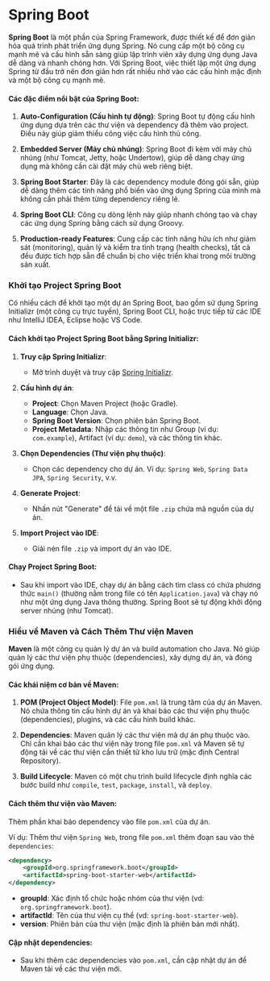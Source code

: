 # Spring Boot

**Spring Boot** là một phần của Spring Framework, được thiết kế để đơn giản hóa quá trình phát triển ứng dụng Spring. Nó cung cấp một bộ công cụ mạnh mẽ và cấu hình sẵn sàng giúp lập trình viên xây dựng ứng dụng Java dễ dàng và nhanh chóng hơn. Với Spring Boot, việc thiết lập một ứng dụng Spring từ đầu trở nên đơn giản hơn rất nhiều nhờ vào các cấu hình mặc định và một bộ công cụ mạnh mẽ.

#### Các đặc điểm nổi bật của Spring Boot:
1. **Auto-Configuration (Cấu hình tự động)**: Spring Boot tự động cấu hình ứng dụng dựa trên các thư viện và dependency đã thêm vào project. Điều này giúp giảm thiểu công việc cấu hình thủ công.

2. **Embedded Server (Máy chủ nhúng)**: Spring Boot đi kèm với máy chủ nhúng (như Tomcat, Jetty, hoặc Undertow), giúp dễ dàng chạy ứng dụng mà không cần cài đặt máy chủ web riêng biệt.

3. **Spring Boot Starter**: Đây là các dependency module đóng gói sẵn, giúp dễ dàng thêm các tính năng phổ biến vào ứng dụng Spring của mình mà không cần phải thêm từng dependency riêng lẻ.

4. **Spring Boot CLI**: Công cụ dòng lệnh này giúp nhanh chóng tạo và chạy các ứng dụng Spring bằng cách sử dụng Groovy.

5. **Production-ready Features**: Cung cấp các tính năng hữu ích như giám sát (monitoring), quản lý và kiểm tra tình trạng (health checks), tất cả đều được tích hợp sẵn để chuẩn bị cho việc triển khai trong môi trường sản xuất.

### Khởi tạo Project Spring Boot

Có nhiều cách để khởi tạo một dự án Spring Boot, bao gồm sử dụng Spring Initializr (một công cụ trực tuyến), Spring Boot CLI, hoặc trực tiếp từ các IDE như IntelliJ IDEA, Eclipse hoặc VS Code.

#### Cách khởi tạo Project Spring Boot bằng Spring Initializr:

1. **Truy cập Spring Initializr**:
   - Mở trình duyệt và truy cập [Spring Initializr](https://start.spring.io).

2. **Cấu hình dự án**:
   - **Project**: Chọn Maven Project (hoặc Gradle).
   - **Language**: Chọn Java.
   - **Spring Boot Version**: Chọn phiên bản Spring Boot.
   - **Project Metadata**: Nhập các thông tin như Group (ví dụ: `com.example`), Artifact (ví dụ: `demo`), và các thông tin khác.

3. **Chọn Dependencies (Thư viện phụ thuộc)**:
   - Chọn các dependency cho dự án. Ví dụ: `Spring Web`, `Spring Data JPA`, `Spring Security`, v.v.

4. **Generate Project**:
   - Nhấn nút "Generate" để tải về một file `.zip` chứa mã nguồn của dự án.

5. **Import Project vào IDE**:
   - Giải nén file `.zip` và import dự án vào IDE.

#### Chạy Project Spring Boot:
- Sau khi import vào IDE, chạy dự án bằng cách tìm class có chứa phương thức `main()` (thường nằm trong file có tên `Application.java`) và chạy nó như một ứng dụng Java thông thường. Spring Boot sẽ tự động khởi động server nhúng (như Tomcat).

### Hiểu về Maven và Cách Thêm Thư viện Maven

**Maven** là một công cụ quản lý dự án và build automation cho Java. Nó giúp quản lý các thư viện phụ thuộc (dependencies), xây dựng dự án, và đóng gói ứng dụng.

#### Các khái niệm cơ bản về Maven:

1. **POM (Project Object Model)**: File `pom.xml` là trung tâm của dự án Maven. Nó chứa thông tin cấu hình dự án và khai báo các thư viện phụ thuộc (dependencies), plugins, và các cấu hình build khác.

2. **Dependencies**: Maven quản lý các thư viện mà dự án phụ thuộc vào. Chỉ cần khai báo các thư viện này trong file `pom.xml` và Maven sẽ tự động tải về các thư viện cần thiết từ kho lưu trữ (mặc định Central Repository).

3. **Build Lifecycle**: Maven có một chu trình build lifecycle định nghĩa các bước build như `compile`, `test`, `package`, `install`, và `deploy`.

#### Cách thêm thư viện vào Maven:

Thêm phần khai báo dependency vào file `pom.xml` của dự án.

Ví dụ: Thêm thư viện `Spring Web`, trong file `pom.xml` thêm đoạn sau vào thẻ `dependencies`:

```xml
<dependency>
    <groupId>org.springframework.boot</groupId>
    <artifactId>spring-boot-starter-web</artifactId>
</dependency>
```

- **groupId**: Xác định tổ chức hoặc nhóm của thư viện (vd: `org.springframework.boot`).
- **artifactId**: Tên của thư viện cụ thể (vd: `spring-boot-starter-web`).
- **version**: Phiên bản của thư viện (mặc định là phiên bản mới nhất).

#### Cập nhật dependencies:

- Sau khi thêm các dependencies vào `pom.xml`, cần cập nhật dự án để Maven tải về các thư viện mới.
